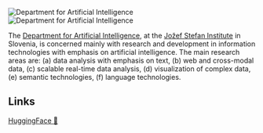 ![Department for Artificial Intelligence][ailab-icon-light]
![Department for Artificial Intelligence][ailab-icon-dark]

The [Department for Artificial Intelligence][ailab], at the [Jožef Stefan Institute][jsi] in Slovenia, is concerned mainly with research and development in 
information technologies with emphasis on artificial intelligence. The main research areas are: (a) data analysis with emphasis on text, (b) web and cross-modal data, 
(c) scalable real-time data analysis, (d) visualization of complex data, (e) semantic technologies, (f) language technologies.

## Links

[HuggingFace 🤗][hf]

<!-- icons -->
[ailab-icon-light]: https://user-images.githubusercontent.com/9943382/198714147-b3c9aa97-3cdb-4a66-bd90-b686a546b183.png#gh-light-mode-only
[ailab-icon-dark]: https://user-images.githubusercontent.com/9943382/199609743-b5ce9a0a-b143-461a-b007-72fffa214f2d.png#gh-dark-mode-only

<!-- links -->
[ailab]: https://ailab.ijs.si
[jsi]: https://ijs.si/ijsw
[hf]: https://huggingface.co/E3-JSI
